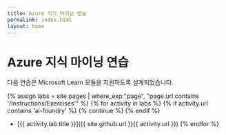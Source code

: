 ```yaml
---
title: Azure 지식 마이닝 연습
permalink: index.html
layout: home
---
```


# Azure 지식 마이닝 연습

다음 연습은 Microsoft Learn 모듈을 지원하도록 설계되었습니다.

{% assign labs = site.pages | where_exp:"page", "page.url contains '/Instructions/Exercises'" %} {% for activity in labs  %} {% if activity.url contains 'ai-foundry' %} {% continue %} {% endif %}
- [{{ activity.lab.title }}]({{ site.github.url }}{{ activity.url }}) {% endfor %}
